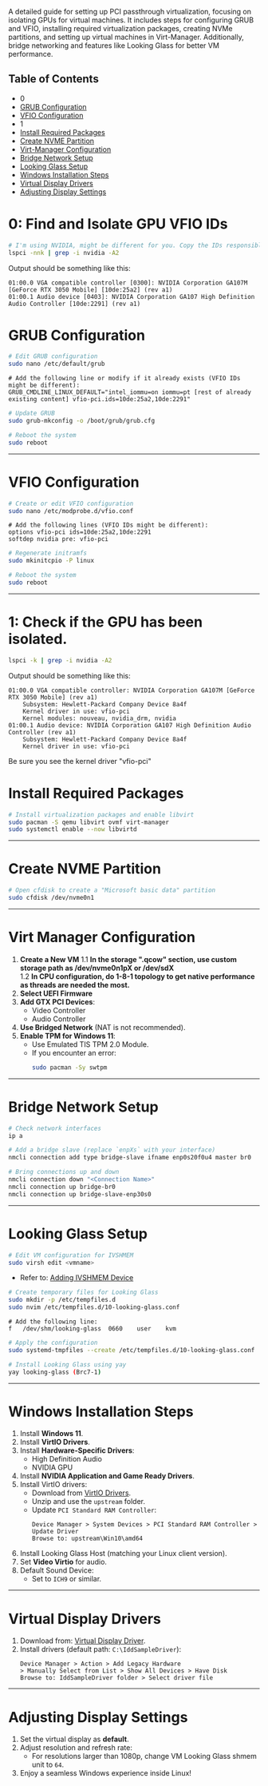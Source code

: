 A detailed guide for setting up PCI passthrough virtualization, focusing on isolating GPUs for virtual machines. It includes steps for configuring GRUB and VFIO, installing required virtualization packages, creating NVMe partitions, and setting up virtual machines in Virt-Manager. Additionally, bridge networking and features like Looking Glass for better VM performance.



## Table of Contents
- 0
- [GRUB Configuration](#grub-configuration)
- [VFIO Configuration](#vfio-configuration)
- 1
- [Install Required Packages](#install-required-packages)
- [Create NVME Partition](#create-nvme-partition)
- [Virt-Manager Configuration](#virt-manager-configuration)
- [Bridge Network Setup](#bridge-network-setup)
- [Looking Glass Setup](#looking-glass-setup)
- [Windows Installation Steps](#windows-installation-steps)
- [Virtual Display Drivers](#virtual-display-drivers)
- [Adjusting Display Settings](#adjusting-display-settings)


# 0: Find and Isolate GPU VFIO IDs
```bash
# I'm using NVIDIA, might be different for you. Copy the IDs responsibly.
lspci -nnk | grep -i nvidia -A2
```
Output should be something like this:
```
01:00.0 VGA compatible controller [0300]: NVIDIA Corporation GA107M [GeForce RTX 3050 Mobile] [10de:25a2] (rev a1)
01:00.1 Audio device [0403]: NVIDIA Corporation GA107 High Definition Audio Controller [10de:2291] (rev a1)
```

# GRUB Configuration
```bash
# Edit GRUB configuration
sudo nano /etc/default/grub
```
```plaintext
# Add the following line or modify if it already exists (VFIO IDs might be different):
GRUB_CMDLINE_LINUX_DEFAULT="intel_iommu=on iommu=pt [rest of already existing content] vfio-pci.ids=10de:25a2,10de:2291"
```
```bash
# Update GRUB
sudo grub-mkconfig -o /boot/grub/grub.cfg

# Reboot the system
sudo reboot
```

---

# VFIO Configuration
```bash
# Create or edit VFIO configuration
sudo nano /etc/modprobe.d/vfio.conf
```
```plaintext
# Add the following lines (VFIO IDs might be different):
options vfio-pci ids=10de:25a2,10de:2291
softdep nvidia pre: vfio-pci
```
```bash
# Regenerate initramfs
sudo mkinitcpio -P linux

# Reboot the system
sudo reboot
```

---

# 1: Check if the GPU has been isolated.
```bash
lspci -k | grep -i nvidia -A2
```
Output should be something like this:
```
01:00.0 VGA compatible controller: NVIDIA Corporation GA107M [GeForce RTX 3050 Mobile] (rev a1)
	Subsystem: Hewlett-Packard Company Device 8a4f
	Kernel driver in use: vfio-pci
	Kernel modules: nouveau, nvidia_drm, nvidia
01:00.1 Audio device: NVIDIA Corporation GA107 High Definition Audio Controller (rev a1)
	Subsystem: Hewlett-Packard Company Device 8a4f
	Kernel driver in use: vfio-pci
```
Be sure you see the kernel driver "vfio-pci"

# Install Required Packages
```bash
# Install virtualization packages and enable libvirt
sudo pacman -S qemu libvirt ovmf virt-manager
sudo systemctl enable --now libvirtd
```

---

# Create NVME Partition
```bash
# Open cfdisk to create a "Microsoft basic data" partition
sudo cfdisk /dev/nvme0n1
```

---

# Virt Manager Configuration
1. **Create a New VM**
1.1 **In the storage ".qcow" section, use custom storage path as /dev/nvme0n1pX or /dev/sdX** <br>
1.2 **In CPU configuration, do 1-8-1 topology to get native performance as threads are needed the most.** <br>
3. **Select UEFI Firmware**
4. **Add GTX PCI Devices**:
   - Video Controller
   - Audio Controller
5. **Use Bridged Network** (NAT is not recommended).
6. **Enable TPM for Windows 11**:
   - Use Emulated TIS TPM 2.0 Module.
   - If you encounter an error:
     ```bash
     sudo pacman -Sy swtpm
     ```

---

# Bridge Network Setup
```bash
# Check network interfaces
ip a

# Add a bridge slave (replace `enpXs` with your interface)
nmcli connection add type bridge-slave ifname enp0s20f0u4 master br0

# Bring connections up and down
nmcli connection down "<Connection Name>"
nmcli connection up bridge-br0
nmcli connection up bridge-slave-enp30s0
```

---

# Looking Glass Setup
```bash
# Edit VM configuration for IVSHMEM
sudo virsh edit <vmname>
```
- Refer to: [Adding IVSHMEM Device](https://wiki.archlinux.org/title/PCI_passthrough_via_OVMF#Adding_IVSHMEM_Device_to_virtual_machines)

```bash
# Create temporary files for Looking Glass
sudo mkdir -p /etc/tempfiles.d
sudo nvim /etc/tempfiles.d/10-looking-glass.conf
```
```plaintext
# Add the following line:
f	/dev/shm/looking-glass	0660	user	kvm
```
```bash
# Apply the configuration
sudo systemd-tmpfiles --create /etc/tempfiles.d/10-looking-glass.conf

# Install Looking Glass using yay
yay looking-glass (Brc7-1)
```

---

# Windows Installation Steps
1. Install **Windows 11**.
2. Install **VirtIO Drivers**.
3. Install **Hardware-Specific Drivers**:
   - High Definition Audio
   - NVIDIA GPU
4. Install **NVIDIA Application and Game Ready Drivers**.
5. Install VirtIO drivers:
   - Download from [VirtIO Drivers](https://fedorapeople.org/groups/virt/virtio-win/direct-downloads/upstream-virtio/).
   - Unzip and use the `upstream` folder.
   - Update `PCI Standard RAM Controller`:
     ```plaintext
     Device Manager > System Devices > PCI Standard RAM Controller > Update Driver
     Browse to: upstream\Win10\amd64
     ```
6. Install Looking Glass Host (matching your Linux client version).
7. Set **Video Virtio** for audio.
8. Default Sound Device:
   - Set to `ICH9` or similar.

---

# Virtual Display Drivers
1. Download from: [Virtual Display Driver](https://github.com/VirtualDisplay/Virtual-Display-Driver).
2. Install drivers (default path: `C:\IddSampleDriver`):
   ```plaintext
   Device Manager > Action > Add Legacy Hardware
   > Manually Select from List > Show All Devices > Have Disk
   Browse to: IddSampleDriver folder > Select driver file
   ```

---

# Adjusting Display Settings
1. Set the virtual display as **default**.
2. Adjust resolution and refresh rate:
   - For resolutions larger than 1080p, change VM Looking Glass shmem unit to `64`.
3. Enjoy a seamless Windows experience inside Linux!
